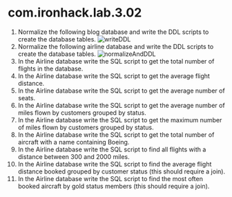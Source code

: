 # com.ironhack.lab.3.02
1. Normalize the following blog database and write the DDL scripts to create the database tables.
![writeDDL](https://drive.google.com/uc?export=view&id=1_WLhYkhTrKJU6g2PTN8nQj3Cr2SAFucb)
2. Normalize the following airline database and write the DDL scripts to create the database tables.
![normalizeAndDDL](https://drive.google.com/uc?export=view&id=1Esncgv1TsbivGDfch29IJc0tVHrFFElP)
3. In the Airline database write the SQL script to get the total number of flights in the database.
4. In the Airline database write the SQL script to get the average flight distance.
5. In the Airline database write the SQL script to get the average number of seats.
6. In the Airline database write the SQL script to get the average number of miles flown by customers grouped by status.
7. In the Airline database write the SQL script to get the maximum number of miles flown by customers grouped by status.
8. In the Airline database write the SQL script to get the total number of aircraft with a name containing Boeing.
9. In the Airline database write the SQL script to find all flights with a distance between 300 and 2000 miles.
10. In the Airline database write the SQL script to find the average flight distance booked grouped by customer status (this should require a join).
11. In the Airline database write the SQL script to find the most often booked aircraft by gold status members (this should require a join).
